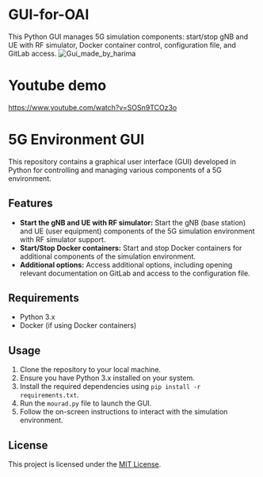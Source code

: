 # GUI-for-OAI
This Python GUI manages 5G simulation components: start/stop gNB and UE with RF simulator, Docker container control, configuration file, and GitLab access.
![Gui_made_by_harima](https://github.com/Mouradnetworking/GUI-for-OAI/assets/155429869/0a95bb3f-9062-40e6-8d80-f3dd7727d393)
# Youtube demo
https://www.youtube.com/watch?v=SOSn9TCOz3o
# 5G Environment GUI

This repository contains a graphical user interface (GUI) developed in Python for controlling and managing various components of a 5G environment.

## Features

- **Start the gNB and UE with RF simulator:** Start the gNB (base station) and UE (user equipment) components of the 5G simulation environment with RF simulator support.
- **Start/Stop Docker containers:** Start and stop Docker containers for additional components of the simulation environment.
- **Additional options:** Access additional options, including opening relevant documentation on GitLab and access to the configuration file.

## Requirements

- Python 3.x
- Docker (if using Docker containers)

## Usage

1. Clone the repository to your local machine.
2. Ensure you have Python 3.x installed on your system.
3. Install the required dependencies using `pip install -r requirements.txt`.
4. Run the `mourad.py` file to launch the GUI.
5. Follow the on-screen instructions to interact with the simulation environment.

## License

This project is licensed under the [MIT License](LICENSE).
